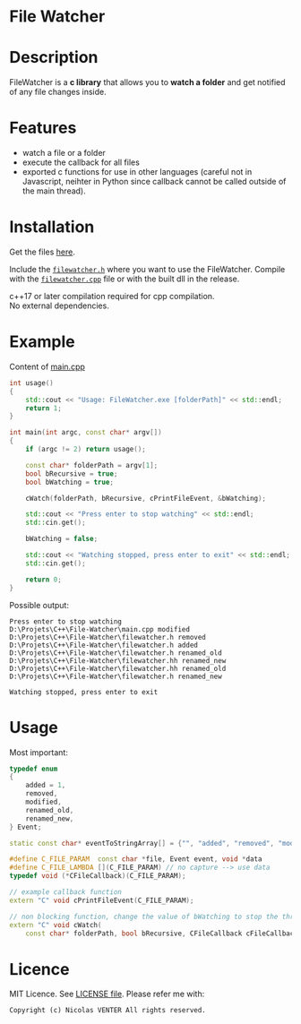 # File Watcher

# Description

FileWatcher is a **c library** that allows you to **watch a folder** and get notified of any file changes inside.

# Features

- watch a file or a folder
- execute the callback for all files
- exported c functions for use in other languages (careful not in Javascript, neihter in Python since callback cannot be called outside of the main thread).

# Installation

Get the files [here](https://github.com/nicolasventer/File-Watcher/releases).

Include the [`filewatcher.h`](filewatcher.h) where you want to use the FileWatcher.
Compile with the [`filewatcher.cpp`](filewatcher.cpp) file or with the built dll in the release.

c++17 or later compilation required for cpp compilation.  
No external dependencies.

# Example

Content of [main.cpp](main.cpp)
```cpp
int usage()
{
	std::cout << "Usage: FileWatcher.exe [folderPath]" << std::endl;
	return 1;
}

int main(int argc, const char* argv[])
{
	if (argc != 2) return usage();

	const char* folderPath = argv[1];
	bool bRecursive = true;
	bool bWatching = true;

	cWatch(folderPath, bRecursive, cPrintFileEvent, &bWatching);

	std::cout << "Press enter to stop watching" << std::endl;
	std::cin.get();

	bWatching = false;

	std::cout << "Watching stopped, press enter to exit" << std::endl;
	std::cin.get();

	return 0;
}
```

Possible output:
```
Press enter to stop watching
D:\Projets\C++\File-Watcher\main.cpp modified
D:\Projets\C++\File-Watcher\filewatcher.h removed
D:\Projets\C++\File-Watcher\filewatcher.h added
D:\Projets\C++\File-Watcher\filewatcher.h renamed_old
D:\Projets\C++\File-Watcher\filewatcher.hh renamed_new
D:\Projets\C++\File-Watcher\filewatcher.hh renamed_old
D:\Projets\C++\File-Watcher\filewatcher.h renamed_new

Watching stopped, press enter to exit
```

# Usage

Most important:
```cpp
typedef enum
{
	added = 1,
	removed,
	modified,
	renamed_old,
	renamed_new,
} Event;

static const char* eventToStringArray[] = {"", "added", "removed", "modified", "renamed_old", "renamed_new"};

#define C_FILE_PARAM  const char *file, Event event, void *data
#define C_FILE_LAMBDA [](C_FILE_PARAM) // no capture --> use data
typedef void (*CFileCallback)(C_FILE_PARAM);

// example callback function
extern "C" void cPrintFileEvent(C_FILE_PARAM);

// non blocking function, change the value of bWatching to stop the thread
extern "C" void cWatch(
	const char* folderPath, bool bRecursive, CFileCallback cFileCallback, bool* bWatching = nullptr, void* data = nullptr);
```

# Licence

MIT Licence. See [LICENSE file](LICENSE).
Please refer me with:

	Copyright (c) Nicolas VENTER All rights reserved.
